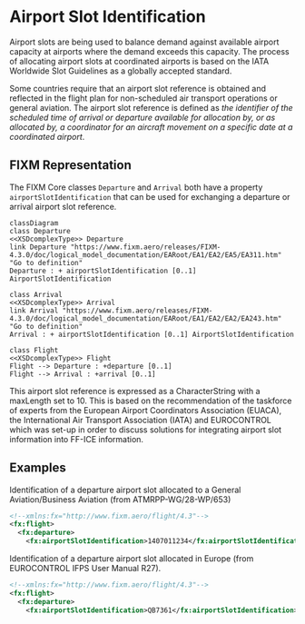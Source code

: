 # Airport Slot Identification

Airport slots are being used to balance demand against available airport capacity at airports where the
demand exceeds this capacity. The process of allocating airport slots at
coordinated airports is based on the IATA Worldwide Slot Guidelines as a globally accepted standard.

Some countries require that an airport slot reference is obtained and reflected in the flight plan 
for non-scheduled air transport operations or general aviation. The airport slot reference is defined as 
*the identifier of the scheduled time of arrival or departure available for allocation by, 
or as allocated by, a coordinator for an aircraft movement on a specific date at a coordinated airport*. 

## FIXM Representation

The FIXM Core classes `Departure` and `Arrival` both have a property `airportSlotIdentification` that can be used for exchanging a departure or arrival airport slot reference. 

```mermaid	
classDiagram	
class Departure
<<XSDcomplexType>> Departure
link Departure "https://www.fixm.aero/releases/FIXM-4.3.0/doc/logical_model_documentation/EARoot/EA1/EA2/EA5/EA311.htm" "Go to definition"
Departure : + airportSlotIdentification [0..1] AirportSlotIdentification	

class Arrival
<<XSDcomplexType>> Arrival
link Arrival "https://www.fixm.aero/releases/FIXM-4.3.0/doc/logical_model_documentation/EARoot/EA1/EA2/EA2/EA243.htm" "Go to definition"
Arrival : + airportSlotIdentification [0..1] AirportSlotIdentification	

class Flight
<<XSDcomplexType>> Flight
Flight --> Departure : +departure [0..1]
Flight --> Arrival : +arrival [0..1]
```

This airport slot reference is expressed as a CharacterString with a maxLength set to 10. This is based on the recommendation of the taskforce of experts from 
the European Airport Coordinators Association (EUACA), the International Air Transport Association (IATA) and EUROCONTROL 
which was set-up in order to discuss solutions for integrating airport slot information into FF-ICE information.

## Examples

Identification of a departure airport slot allocated to a General Aviation/Business Aviation (from ATMRPP-WG/28-WP/653)
```xml
<!--xmlns:fx="http://www.fixm.aero/flight/4.3"-->
<fx:flight>
  <fx:departure>
    <fx:airportSlotIdentification>1407011234</fx:airportSlotIdentification>    
```

Identification of a departure airport slot allocated in Europe (from EUROCONTROL IFPS User Manual R27).
```xml
<!--xmlns:fx="http://www.fixm.aero/flight/4.3"-->
<fx:flight>
  <fx:departure>
    <fx:airportSlotIdentification>QB7361</fx:airportSlotIdentification>    
```
